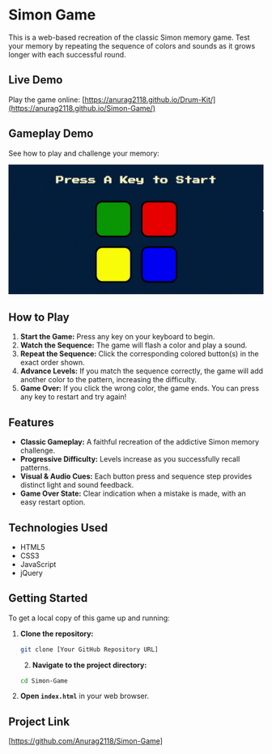 # Simon Game

This is a web-based recreation of the classic Simon memory game. Test your memory by repeating the sequence of colors and sounds as it grows longer with each successful round.

## Live Demo

Play the game online: [https://anurag2118.github.io/Drum-Kit/](https://anurag2118.github.io/Simon-Game/)
## Gameplay Demo

See how to play and challenge your memory:

![Simon Game in action](assets/simon_game_demo.gif)
## How to Play

1.  **Start the Game:** Press any key on your keyboard to begin.
2.  **Watch the Sequence:** The game will flash a color and play a sound.
3.  **Repeat the Sequence:** Click the corresponding colored button(s) in the exact order shown.
4.  **Advance Levels:** If you match the sequence correctly, the game will add another color to the pattern, increasing the difficulty.
5.  **Game Over:** If you click the wrong color, the game ends. You can press any key to restart and try again!

## Features

* **Classic Gameplay:** A faithful recreation of the addictive Simon memory challenge.
* **Progressive Difficulty:** Levels increase as you successfully recall patterns.
* **Visual & Audio Cues:** Each button press and sequence step provides distinct light and sound feedback.
* **Game Over State:** Clear indication when a mistake is made, with an easy restart option.

## Technologies Used

* HTML5
* CSS3
* JavaScript
* jQuery

## Getting Started

To get a local copy of this game up and running:

1.  **Clone the repository:**
    ```bash
    git clone [Your GitHub Repository URL]
    ```
    2.  **Navigate to the project directory:**
    ```bash
    cd Simon-Game
    ```
3.  **Open `index.html`** in your web browser.

## Project Link

[https://github.com/Anurag2118/Simon-Game]
